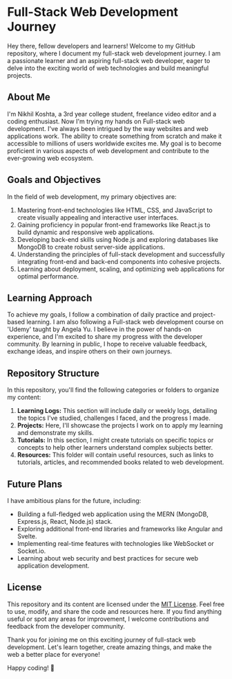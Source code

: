 # Full-Stack Web Development Journey

Hey there, fellow developers and learners! Welcome to my GitHub repository, where I document my full-stack web development journey. I am a passionate learner and an aspiring full-stack web developer, eager to delve into the exciting world of web technologies and build meaningful projects.

## About Me

I'm Nikhil Koshta, a 3rd year college student, freelance video editor and a coding enthusiast. Now I'm trying my hands on Full-stack web development. I've always been intrigued by the way websites and web applications work. The ability to create something from scratch and make it accessible to millions of users worldwide excites me. My goal is to become proficient in various aspects of web development and contribute to the ever-growing web ecosystem.

## Goals and Objectives

In the field of web development, my primary objectives are:

1. Mastering front-end technologies like HTML, CSS, and JavaScript to create visually appealing and interactive user interfaces.
2. Gaining proficiency in popular front-end frameworks like React.js to build dynamic and responsive web applications.
3. Developing back-end skills using Node.js and exploring databases like MongoDB to create robust server-side applications.
4. Understanding the principles of full-stack development and successfully integrating front-end and back-end components into cohesive projects.
5. Learning about deployment, scaling, and optimizing web applications for optimal performance.

## Learning Approach

To achieve my goals, I follow a combination of daily practice and project-based learning. I am also following a Full-stack web development course on 'Udemy' taught by Angela Yu. I believe in the power of hands-on experience, and I'm excited to share my progress with the developer community. By learning in public, I hope to receive valuable feedback, exchange ideas, and inspire others on their own journeys.

## Repository Structure

In this repository, you'll find the following categories or folders to organize my content:

1. **Learning Logs:** This section will include daily or weekly logs, detailing the topics I've studied, challenges I faced, and the progress I made.
2. **Projects:** Here, I'll showcase the projects I work on to apply my learning and demonstrate my skills.
3. **Tutorials:** In this section, I might create tutorials on specific topics or concepts to help other learners understand complex subjects better.
4. **Resources:** This folder will contain useful resources, such as links to tutorials, articles, and recommended books related to web development.

## Future Plans

I have ambitious plans for the future, including:

- Building a full-fledged web application using the MERN (MongoDB, Express.js, React, Node.js) stack.
- Exploring additional front-end libraries and frameworks like Angular and Svelte.
- Implementing real-time features with technologies like WebSocket or Socket.io.
- Learning about web security and best practices for secure web application development.

## License

This repository and its content are licensed under the [MIT License](LICENSE.md). Feel free to use, modify, and share the code and resources here. If you find anything useful or spot any areas for improvement, I welcome contributions and feedback from the developer community.

Thank you for joining me on this exciting journey of full-stack web development. Let's learn together, create amazing things, and make the web a better place for everyone!

Happy coding! 🚀
